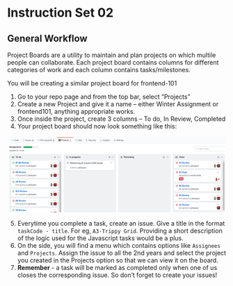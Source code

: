# Instruction Set 02
## General Workflow 

Project Boards are a utility to maintain and plan projects on which multile people can collaborate. Each project board contains columns for different categories of work and each column contains tasks/milestones. 

You will be creating a similar project board for frontend-101
1. Go to your repo page and from the top bar, select “Projects”
2. Create a new Project and give it a name – either Winter Assignment or frontend101, anything appropriate works.
3. Once inside the project, create 3 columns – To do, In Review, Completed
4. Your project board should now look something like this: 

![](./ss/board.png)

5. Everytime you complete a task, create an issue. Give a title in the format `taskCode - title`. For eg, `A3-Trippy Grid`. Providing a short description of the logic used for the Javascript tasks would be a plus. 
6. On the side, you will find a menu which contains options like `Assignees` and `Projects`. Assign the issue to all the 2nd years and select the project you created in the Projects option so that we can view it on the board.
7. **Remember** - a task will be marked as completed only when one of us closes the corresponding issue. So don’t forget to create your issues!